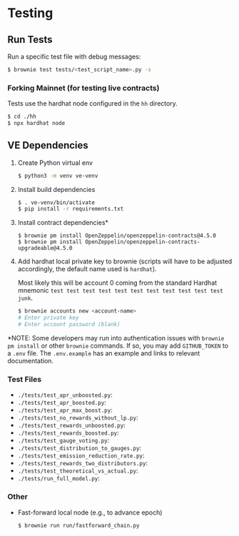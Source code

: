 # Testing

## Run Tests

Run a specific test file with debug messages:

```bash
$ brownie test tests/<test_script_name>.py -s
```

### Forking Mainnet (for testing live contracts)

Tests use the hardhat node configured in the `hh` directory.

```bash
$ cd ./hh
$ npx hardhat node
```

## VE Dependencies

1. Create Python virtual env

   ```bash
   $ python3 -m venv ve-venv
   ```

2. Install build dependencies

   ```bash
   $ . ve-venv/bin/activate
   $ pip install -r requirements.txt
   ```

3. Install contract dependencies\*

   ```
   $ brownie pm install OpenZeppelin/openzeppelin-contracts@4.5.0
   $ brownie pm install OpenZeppelin/openzeppelin-contracts-upgradeable@4.5.0
   ```

4. Add hardhat local private key to brownie (scripts will have to be adjusted accordingly, the default name used is `hardhat`).

   Most likely this will be account 0 coming from the standard Hardhat mnemonic `test test test test test test test test test test test junk`.

   ```bash
   $ brownie accounts new <account-name>
   # Enter private key
   # Enter account password (blank)
   ```

\*NOTE: Some developers may run into authentication issues with `brownie pm install` or other `brownie` commands. If so, you may add `GITHUB_TOKEN` to a `.env` file. The `.env.example` has an example and links to relevant documentation.

### Test Files

- `./tests/test_apr_unboosted.py`:
- `./tests/test_apr_boosted.py`:
- `./tests/test_apr_max_boost.py`:
- `./tests/test_no_rewards_without_lp.py`:
- `./tests/test_rewards_unboosted.py`:
- `./tests/test_rewards_boosted.py`:
- `./tests/test_gauge_voting.py`:
- `./tests/test_distribution_to_gauges.py`:
- `./tests/test_emission_reduction_rate.py`:
- `./tests/test_rewards_two_distributors.py`:
- `./tests/test_theoretical_vs_actual.py`:
- `./tests/run_full_model.py`:

### Other

- Fast-forward local node (e.g., to advance epoch)

  ```bash
  $ brownie run run/fastforward_chain.py
  ```
